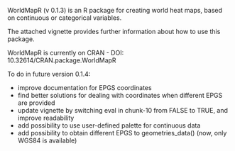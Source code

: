WorldMapR (v 0.1.3) is an R package for creating world heat maps, based on continuous or categorical variables.

The attached vignette provides further information about how to use this package.

WorldMapR is currently on CRAN - DOI:	10.32614/CRAN.package.WorldMapR

To do in future version 0.1.4:

- improve documentation for EPGS coordinates
- find better solutions for dealing with coordinates when different EPGS are provided
- update vignette by switching eval in chunk-10 from FALSE to TRUE, and improve readability
- add possibility to use user-defined palette for continuous data
- add possibility to obtain different EPGS to geometries_data() (now, only WGS84 is available)
